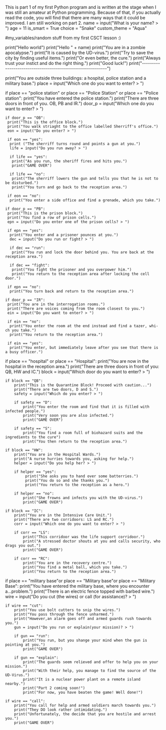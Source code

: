 This is part 1 of my first Python program and is written at the stage when I was still an amateur at Python programming. Because of that, if you actually read the code, you will find that there are many ways that it could be improved. I am still working on part 2.
name = input("What is your name? > ")
age = 11
is_smart = True
choice = "Snake"
custom_theme = "Aqua"

#my_variables/random stuff from my first CSCT lesson :)

print("Hello world")
print("Hello " + name)
print("You are in a zombie apocalypse.")
print("It is caused by the UD-virus.")
print("Try to save the city by finding useful items.")
print("Or even better, the cure.")
print("Always trust your instict and do the right thing.")
print("Good luck!")
print("------------------------------------------------------------")

print("You are outside three buildings: a hospital, police station and a military base.")
place = input("Which one do you want to enter? > ")

if place == "police station" or place == "Police Station" or place == "Police station":
    print("You have entered the police station.")
    print("There are three doors in front of you. OB, PB and IR.")
    door_p = input("Which one do you want to enter? > ")

    if door_p == "OB":
     print("This is the office block.")
     print("You walk striaght to the office labelled Sherriff's office.")
     eon = input("Do you enter? > ")

     if eon == "yes":
      print ("The sherriff turns round and points a gun at you.")
      life = input("Do you run away? > ")

      if life == "yes":
       print("As you run, the sheriff fires and hits you.")
       print("GAME OVER")

      if life == "no":
       print("The sherriff lowers the gun and tells you that he is not to be disturbed.")
       print("You turn and go back to the reception area.")

     if eon == "no":
      print("You enter a side office and find a grenade, which you take.")

    if door_p == "PB":
     print("This is the prison block.")
     print("You find a row of prison cells.")
     epn = input("Do you enter one of the prison cells? > ")

     if epn == "yes":
      print("You enter and a prisoner pounces at you.")
      dec = input("Do you run or fight? > ")

      if dec == "run":
       print("You run and lock the door behind you. You are back at the reception area.")

      if dec == "fight":
       print("You fight the prisoner and you overpower him.")
       print("You return to the reception area after locking the cell door.")

     if epn == "no":
      print("You turn back and return to the reception area.")

    if door_p == "IR":
     print("You are in the interrogation rooms.")
     print("There are voices coming from the room closest to you.")
     ein = input("Do you want to enter? > ")

     if ein == "no":
      print("You enter the room at the end instead and find a tazer, whi-ch you take.")
      print("You return to the reception area.")

     if ein == "yes":
      print("You enter, but immediately leave after you see that there is a busy officer.")


if place == "hospital" or place == "Hospital":
    print("You are now in the hospital in the reception area.")
    print("There are three doors in front of you: QB, HW and IC.")
    block = input("Which door do you want to enter? > ")

    if block == "QB":
        print("This is the Quarantine Block! Proceed with caution...")
        print("There are two doors, D and S.")
        safety = input("Which do you enter? > ")

        if safety == "D":
            print("You enter the room and find that it is filled with infected people.")
            print("Very soon you are also infected.")
            print("GAME OVER")

        if safety == "S":
            print("You find a room full of biohazard suits and the ingredients to the cure")
            print("You then return to the reception area.")

    if block == "HW":
        print("You are in the Hospital Wards.")
        print("A nurse hurries towards you, asking for help.")
        helper = input("Do you help her? > ")

        if helper == "yes":
             print("She asks you to hand over some batterries.")
             print("You do so and she thanks you.")
             print("You return to the reception as a hero.")
            
        if helper == "no":
            print("She frowns and infects you with the UD-virus.")
            print("GAME OVER")

    if block == "IC":
        print("You are in the Intensive Care Unit.")
        print("There are two corridoors: LS and RC.")
        corr = input("Which one do you want to enter? > ")

        if corr == "LS":
            print("This corridoor was the life support corridoor.")
            print("A stressed doctor shouts at you and calls security, who drags you out.")
            print("GAME OVER")

        if corr == "RC":
            print("You are in the recovery centre.")
            print("You find a metal ball, which you take.")
            print("You return to the reception area.")

if place == "military base"or place == "Military base"or place == "Military Base":
    print("You have entered the military base, where you encounter a...problem.")
    print("There is an electric fence topped with barbed wire.")
    wire = input("Do you cut (the wires) or call (for assistance)? > ")

    if wire == "cut":
        print("You use bolt cutters to snip the wires.")
        print("You pass through the fence unharmed.")
        print("However,an alarm goes off and armed guards rush towards you.")
        gun = input("Do you run or explain(your mission)? > ")

        if gun == "run":
            print("You run, but you shange your mind when the gun is pointing at you.")
            print("GAME OVER")

        if gun == "explain":
            print("The guards seem relieved and offer to help you on your mission.")
            print("With their help, you manage to find the source of the UD-Virus.")
            print("It is a nuclear power plant on a remote island nearby.")
            print("Part 2 coming soon!")
            print("For now, you have beaten the game! Well done!")

    if wire == "call":
        print("You call for help and armed soldiers march towards you.")
        print("They DO look rather intimidating.")
        print("Unfortunately, the decide that you are hostile and arrest you.")
        print("GAME OVER")

        

    
    
            
        
        
        
        

    
      

     
 
